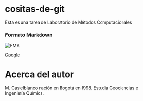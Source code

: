 # cositas-de-git
Esta es una tarea de Laboratorio de Métodos Computacionales 


### Formato Markdown

![FMA](https://c.wallhere.com/photos/ef/47/Full_Metal_Alchemist_Brotherhood-43202.jpgld)

[Google](https://www.google.com)

# Acerca del autor

M. Castelblanco nación en Bogotá en 1998. Estudia Geociencias e Ingeniería Química.
